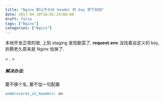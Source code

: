 ```yaml
---
title: "Nginx 默认不允许 header 的 key 带下划线"
date: 2017-04-10T16:01:23+08:00
draft: false
tags: ["Nginx"]
categories: ["Nginx"]
---
```


本地开发正常的很, 上到 staging 发现歇菜了, **request.env** 没找着自定义的 key, 折腾老久原来是 Nginx 给抹了.

= . =

##### 解决办法:

要不换个名, 要不加一句配置

```ruby
underscores_in_headers: on
```